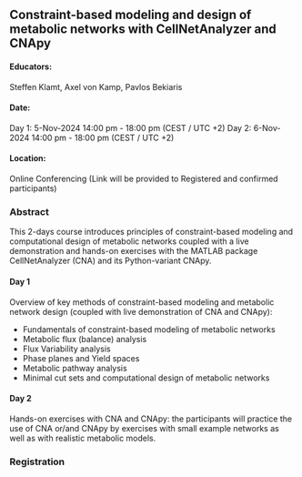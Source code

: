 ## Constraint-based modeling and design of metabolic networks with CellNetAnalyzer and CNApy

#### Educators: 
Steffen Klamt, Axel von Kamp, Pavlos Bekiaris

#### Date:
Day 1:  5-Nov-2024 14:00 pm - 18:00 pm (CEST / UTC +2)
Day 2:  6-Nov-2024 14:00 pm - 18:00 pm (CEST / UTC +2)

#### Location:
Online Conferencing (Link will be provided to Registered and confirmed participants)

### Abstract
This 2-days course introduces principles of constraint-based modeling and computational design of metabolic networks coupled with a live demonstration and hands-on exercises with the MATLAB package CellNetAnalyzer (CNA) and its Python-variant CNApy.

#### Day 1

Overview of key methods of constraint-based modeling and metabolic network design (coupled with live demonstration of CNA and CNApy):

-    Fundamentals of constraint-based modeling of metabolic networks 
-    Metabolic flux (balance) analysis
-    Flux Variability analysis
-    Phase planes and Yield spaces
-    Metabolic pathway analysis 
-    Minimal cut sets and computational design of metabolic networks


#### Day 2

Hands-on exercises with CNA and CNApy: the participants will practice the use of CNA or/and CNApy by exercises with small example networks as well as with realistic metabolic models. 


### Registration

